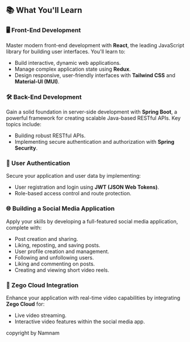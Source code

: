 ## 📚 What You'll Learn

### 🖥️ Front-End Development  
Master modern front-end development with **React**, the leading JavaScript library for building user interfaces. You'll learn to:
- Build interactive, dynamic web applications.
- Manage complex application state using **Redux**.
- Design responsive, user-friendly interfaces with **Tailwind CSS** and **Material-UI (MUI)**.

### 🛠️ Back-End Development  
Gain a solid foundation in server-side development with **Spring Boot**, a powerful framework for creating scalable Java-based RESTful APIs. Key topics include:
- Building robust RESTful APIs.
- Implementing secure authentication and authorization with **Spring Security**.

### 🔐 User Authentication  
Secure your application and user data by implementing:
- User registration and login using **JWT (JSON Web Tokens)**.
- Role-based access control and route protection.

### 🌐 Building a Social Media Application  
Apply your skills by developing a full-featured social media application, complete with:
- Post creation and sharing.
- Liking, reposting, and saving posts.
- User profile creation and management.
- Following and unfollowing users.
- Liking and commenting on posts.
- Creating and viewing short video reels.

### 🎥 Zego Cloud Integration  
Enhance your application with real-time video capabilities by integrating **Zego Cloud** for:
- Live video streaming.
- Interactive video features within the social media app.

copyright by Namnam
